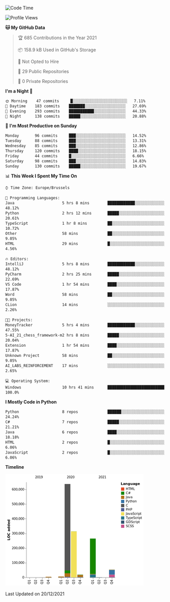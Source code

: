 <!--START_SECTION:waka-->
![Code Time](http://img.shields.io/badge/Code%20Time-68%20hrs%2023%20mins-blue)

![Profile Views](http://img.shields.io/badge/Profile%20Views-1-blue)

**🐱 My GitHub Data** 

> 🏆 685 Contributions in the Year 2021
 > 
> 📦 158.9 kB Used in GitHub's Storage 
 > 
> 🚫 Not Opted to Hire
 > 
> 📜 29 Public Repositories 
 > 
> 🔑 0 Private Repositories  
 > 
**I'm a Night 🦉** 

```text
🌞 Morning    47 commits     █░░░░░░░░░░░░░░░░░░░░░░░░   7.11% 
🌆 Daytime    183 commits    ███████░░░░░░░░░░░░░░░░░░   27.69% 
🌃 Evening    293 commits    ███████████░░░░░░░░░░░░░░   44.33% 
🌙 Night      138 commits    █████░░░░░░░░░░░░░░░░░░░░   20.88%

```
📅 **I'm Most Productive on Sunday** 

```text
Monday       96 commits     ███░░░░░░░░░░░░░░░░░░░░░░   14.52% 
Tuesday      88 commits     ███░░░░░░░░░░░░░░░░░░░░░░   13.31% 
Wednesday    85 commits     ███░░░░░░░░░░░░░░░░░░░░░░   12.86% 
Thursday     120 commits    ████░░░░░░░░░░░░░░░░░░░░░   18.15% 
Friday       44 commits     █░░░░░░░░░░░░░░░░░░░░░░░░   6.66% 
Saturday     98 commits     ███░░░░░░░░░░░░░░░░░░░░░░   14.83% 
Sunday       130 commits    █████░░░░░░░░░░░░░░░░░░░░   19.67%

```


📊 **This Week I Spent My Time On** 

```text
⌚︎ Time Zone: Europe/Brussels

💬 Programming Languages: 
Java                     5 hrs 8 mins        ████████████░░░░░░░░░░░░░   48.12% 
Python                   2 hrs 12 mins       █████░░░░░░░░░░░░░░░░░░░░   20.61% 
TypeScript               1 hr 8 mins         ██░░░░░░░░░░░░░░░░░░░░░░░   10.72% 
Other                    58 mins             ██░░░░░░░░░░░░░░░░░░░░░░░   9.05% 
HTML                     29 mins             █░░░░░░░░░░░░░░░░░░░░░░░░   4.56%

🔥 Editors: 
IntelliJ                 5 hrs 8 mins        ████████████░░░░░░░░░░░░░   48.12% 
PyCharm                  2 hrs 25 mins       █████░░░░░░░░░░░░░░░░░░░░   22.69% 
VS Code                  1 hr 54 mins        ████░░░░░░░░░░░░░░░░░░░░░   17.87% 
Word                     58 mins             ██░░░░░░░░░░░░░░░░░░░░░░░   9.05% 
CLion                    14 mins             ░░░░░░░░░░░░░░░░░░░░░░░░░   2.26%

🐱‍💻 Projects: 
MoneyTracker             5 hrs 4 mins        ████████████░░░░░░░░░░░░░   47.55% 
5-AI_21_chess_framework-m2 hrs 8 mins        █████░░░░░░░░░░░░░░░░░░░░   20.04% 
Extension                1 hr 54 mins        ████░░░░░░░░░░░░░░░░░░░░░   17.87% 
Unknown Project          58 mins             ██░░░░░░░░░░░░░░░░░░░░░░░   9.05% 
AI_LABS_REINFORCEMENT    17 mins             ░░░░░░░░░░░░░░░░░░░░░░░░░   2.65%

💻 Operating System: 
Windows                  10 hrs 41 mins      █████████████████████████   100.0%

```

**I Mostly Code in Python** 

```text
Python                   8 repos             ██████░░░░░░░░░░░░░░░░░░░   24.24% 
C#                       7 repos             █████░░░░░░░░░░░░░░░░░░░░   21.21% 
Java                     6 repos             ████░░░░░░░░░░░░░░░░░░░░░   18.18% 
HTML                     2 repos             █░░░░░░░░░░░░░░░░░░░░░░░░   6.06% 
JavaScript               2 repos             █░░░░░░░░░░░░░░░░░░░░░░░░   6.06%

```


**Timeline**

![Chart not found](https://raw.githubusercontent.com/Arafa42/Arafa42/main/charts/bar_graph.png) 


 Last Updated on 20/12/2021
<!--END_SECTION:waka-->


<!-- 
[![Hits](https://hits.seeyoufarm.com/api/count/incr/badge.svg?url=https%3A%2F%2Fgithub.com%2FArafa42&count_bg=%23455AF3&title_bg=%23262D3B&icon=github.svg&icon_color=%23588EF7&title=visitors&edge_flat=false)](https://hits.seeyoufarm.com)
 -->
